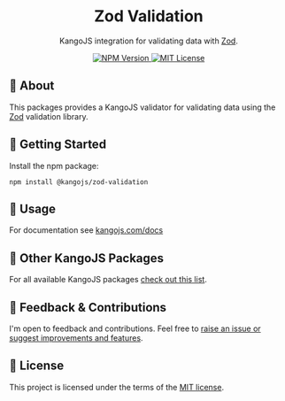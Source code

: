 <div align="center">
<h1>Zod Validation</h1>
<p>KangoJS integration for validating data with <a href="https://github.com/colinhacks/zod">Zod</a>.</p>

<div>
  <a href="https://www.npmjs.com/package/@kangojs/zod-validation" target="_blank">
    <img src="https://img.shields.io/npm/v/@kangojs/zod-validation?style=flat-square" alt="NPM Version" />
  </a>
  <a href="https://choosealicense.com/licenses/mit/" target="_blank">
    <img src="https://img.shields.io/npm/l/@kangojs/zod-validation?style=flat-square" alt="MIT License" />
  </a>
</div>
</div>

## 🤔 About
This packages provides a KangoJS validator for validating data using the [Zod](https://github.com/colinhacks/zod) validation library.

## 🚀 Getting Started
Install the npm package:
```shell
npm install @kangojs/zod-validation
```

## 👷 Usage
For documentation see [kangojs.com/docs](https://www.kangojs.com/docs/)

## 🧰 Other KangoJS Packages
For all available KangoJS packages [check out this list](https://github.com/kangojs/kangojs#-other-kangojs-packages).

## 💬 Feedback & Contributions
I'm open to feedback and contributions. Feel free to [raise an issue or suggest improvements and features](https://github.com/kangojs/kangojs/issues).

## 📝 License
This project is licensed under the terms of the [MIT license](https://choosealicense.com/licenses/mit/).
